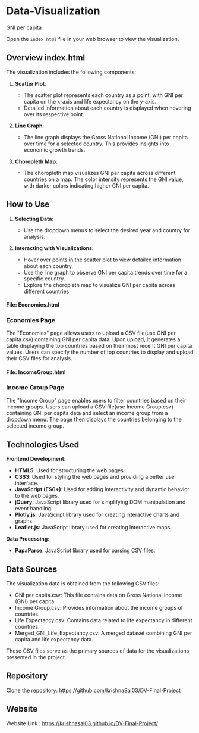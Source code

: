 # Data-Visualization
GNI per capita 

Open the `index.html` file in your web browser to view the visualization.

## Overview index.html

The visualization includes the following components:

1. **Scatter Plot**: 
   - The scatter plot represents each country as a point, with GNI per capita on the x-axis and life expectancy on the y-axis.
   - Detailed information about each country is displayed when hovering over its respective point.

2. **Line Graph**:
   - The line graph displays the Gross National Income (GNI) per capita over time for a selected country. This provides insights into economic growth trends.

3. **Choropleth Map**:
   - The choropleth map visualizes GNI per capita across different countries on a map. The color intensity represents the GNI value, with darker colors indicating higher GNI per capita.

## How to Use

1. **Selecting Data**:
   - Use the dropdown menus to select the desired year and country for analysis.

2. **Interacting with Visualizations**:
   - Hover over points in the scatter plot to view detailed information about each country.
   - Use the line graph to observe GNI per capita trends over time for a specific country.
   - Explore the choropleth map to visualize GNI per capita across different countries.

#### File: Economies.html
### Economies Page
The "Economies" page allows users to upload a CSV file(use GNI per capita.csv) containing GNI per capita data. Upon upload, it generates a table displaying the top countries based on their most recent GNI per capita values. Users can specify the number of top countries to display and upload their CSV files for analysis.


#### File: IncomeGroup.html
### Income Group Page
The "Income Group" page enables users to filter countries based on their income groups. Users can upload a CSV file(use Income Group.csv) containing GNI per capita data and select an income group from a dropdown menu. The page then displays the countries belonging to the selected income group.

## Technologies Used

**Frontend Development**:
  - **HTML5**: Used for structuring the web pages.
  - **CSS3**: Used for styling the web pages and providing a better user interface.
  - **JavaScript (ES6+)**: Used for adding interactivity and dynamic behavior to the web pages.
  - **jQuery**: JavaScript library used for simplifying DOM manipulation and event handling.
  - **Plotly.js**: JavaScript library used for creating interactive charts and graphs.
  - **Leaflet.js**: JavaScript library used for creating interactive maps.

**Data Processing**:
  - **PapaParse**: JavaScript library used for parsing CSV files.

## Data Sources

The visualization data is obtained from the following CSV files:

- GNI per capita.csv: This file contains data on Gross National Income (GNI) per capita.
- Income Group.csv: Provides information about the income groups of countries.
- Life Expectancy.csv: Contains data related to life expectancy in different countries.
- Merged_GNI_Life_Expectancy.csv: A merged dataset combining GNI per capita and life expectancy data.

These CSV files serve as the primary sources of data for the visualizations presented in the project.


## Repository
Clone the repository: https://github.com/krishnaSai03/DV-Final-Project

## Website
Website Link : https://krishnasai03.github.io/DV-Final-Project/


